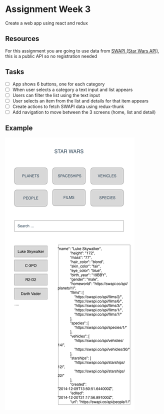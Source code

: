 # Assignment Week 3

Create a web app using react and redux

## Resources

For this assignment you are going to use data from [SWAPI (Star Wars API)](https://swapi.co/), this is a public API so no registration needed

## Tasks

- [ ] App shows 6 buttons, one for each category
- [ ] When user selects a category a text input and list appears
- [ ] Users can filter the list using the text input
- [ ] User selects an item from the list and details for that item appears
- [ ] Create actions to fetch SWAPI data using redux-thunk
- [ ] Add navigation to move between the 3 screens (home, list and detail)

## Example

![alt text](./assets/app.png "App")